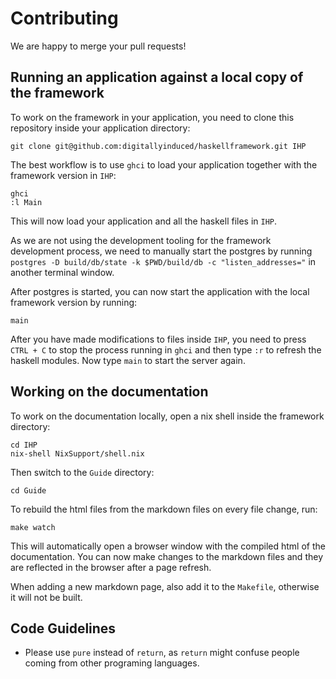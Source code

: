 # Contributing

We are happy to merge your pull requests!

## Running an application against a local copy of the framework

To work on the framework in your application, you need to clone this repository inside your application directory:

```
git clone git@github.com:digitallyinduced/haskellframework.git IHP
```

The best workflow is to use `ghci` to load your application together with the framework version in `IHP`:

```
ghci
:l Main
```

This will now load your application and all the haskell files in `IHP`.

As we are not using the development tooling for the framework development process, we need to manually start the postgres by running `postgres -D build/db/state -k $PWD/build/db -c "listen_addresses="` in another terminal window.

After postgres is started, you can now start the application with the local framework version by running:

```
main
```

After you have made modifications to files inside `IHP`, you need to press `CTRL + C` to stop the process running in `ghci` and then type `:r` to refresh the haskell modules. Now type `main` to start the server again.

## Working on the documentation

To work on the documentation locally, open a nix shell inside the framework directory:

```
cd IHP
nix-shell NixSupport/shell.nix
```

Then switch to the `Guide` directory:

```
cd Guide
```

To rebuild the html files from the markdown files on every file change, run:

```
make watch
```

This will automatically open a browser window with the compiled html of the documentation. You can now make changes to the markdown files and they are reflected in the browser after a page refresh.

When adding a new markdown page, also add it to the `Makefile`, otherwise it will not be built.

## Code Guidelines

- Please use `pure` instead of `return`, as `return` might confuse people coming from other programing languages.
